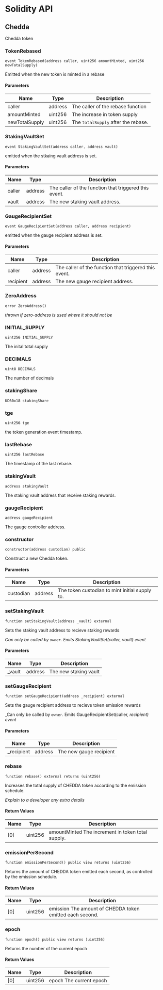 # Solidity API

## Chedda

Chedda token

### TokenRebased

```solidity
event TokenRebased(address caller, uint256 amountMinted, uint256 newTotalSupply)
```

Emitted when the new token is minted in a rebase

#### Parameters

| Name | Type | Description |
| ---- | ---- | ----------- |
| caller | address | The caller of the rebase function |
| amountMinted | uint256 | The increase in token supply |
| newTotalSupply | uint256 | The `totalSupply` after the rebase. |

### StakingVaultSet

```solidity
event StakingVaultSet(address caller, address vault)
```

emitted when the stkaing vault address is set.

#### Parameters

| Name | Type | Description |
| ---- | ---- | ----------- |
| caller | address | The caller of the function that triggered this event. |
| vault | address | The new staking vault address. |

### GaugeRecipientSet

```solidity
event GaugeRecipientSet(address caller, address recipient)
```

emitted when the gauge recipient address is set.

#### Parameters

| Name | Type | Description |
| ---- | ---- | ----------- |
| caller | address | The caller of the function that triggered this event. |
| recipient | address | The new gauge recipient address. |

### ZeroAddress

```solidity
error ZeroAddress()
```

_thrown if zero-address is used where it should not be_

### INITIAL_SUPPLY

```solidity
uint256 INITIAL_SUPPLY
```

The inital total supply

### DECIMALS

```solidity
uint8 DECIMALS
```

The number of decimals

### stakingShare

```solidity
UD60x18 stakingShare
```

### tge

```solidity
uint256 tge
```

the token generation event timestamp.

### lastRebase

```solidity
uint256 lastRebase
```

The timestamp of the last rebase.

### stakingVault

```solidity
address stakingVault
```

The staking vault address that receive staking rewards.

### gaugeRecipient

```solidity
address gaugeRecipient
```

The gauge controller address.

### constructor

```solidity
constructor(address custodian) public
```

Construct a new Chedda token.

#### Parameters

| Name | Type | Description |
| ---- | ---- | ----------- |
| custodian | address | The token custodian to mint initial supply to. |

### setStakingVault

```solidity
function setStakingVault(address _vault) external
```

Sets the staking vault address to recieve staking rewards

_Can only be called by `owner`. Emits StakingVaultSet(caller, vault) event_

#### Parameters

| Name | Type | Description |
| ---- | ---- | ----------- |
| _vault | address | The new staking vault |

### setGaugeRecipient

```solidity
function setGaugeRecipient(address _recipient) external
```

Sets the gauge recipient address to recieve token emission rewards

_Can only be called by `owner`. Emits GaugeRecipientSet(caller, _recipient) event_

#### Parameters

| Name | Type | Description |
| ---- | ---- | ----------- |
| _recipient | address | The new gauge recipient |

### rebase

```solidity
function rebase() external returns (uint256)
```

Increases the total supply of CHEDDA token according to the emission schedule.

_Explain to a developer any extra details_

#### Return Values

| Name | Type | Description |
| ---- | ---- | ----------- |
| [0] | uint256 | amountMinted The increment in token total supply. |

### emissionPerSecond

```solidity
function emissionPerSecond() public view returns (uint256)
```

Returns the amount of CHEDDA token emitted each second, 
as controlled by the emission schedule.

#### Return Values

| Name | Type | Description |
| ---- | ---- | ----------- |
| [0] | uint256 | emission The amount of CHEDDA token emitted each second. |

### epoch

```solidity
function epoch() public view returns (uint256)
```

Returns the number of the current epoch

#### Return Values

| Name | Type | Description |
| ---- | ---- | ----------- |
| [0] | uint256 | epoch The current epoch |

